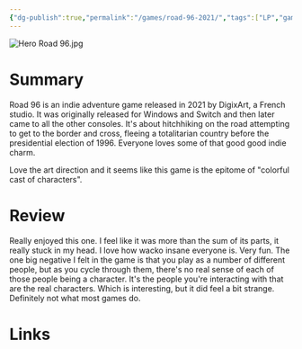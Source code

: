 ```yaml
---
{"dg-publish":true,"permalink":"/games/road-96-2021/","tags":["LP","games"],"created":"2023-12-08","updated":"2024-10-29"}
---
```



![Hero Road 96.jpg](/img/user/Attachments/Hero%20Road%2096.jpg)

# Summary

Road 96 is an indie adventure game released in 2021 by DigixArt, a French studio. It was originally released for Windows and Switch and then later came to all the other consoles. It's about hitchhiking on the road attempting to get to the border and cross, fleeing a totalitarian country before the presidential election of 1996. Everyone loves some of that good good indie charm.

Love the art direction and it seems like this game is the epitome of "colorful cast of characters".

# Review

Really enjoyed this one. I feel like it was more than the sum of its parts, it really stuck in my head. I love how wacko insane everyone is. Very fun. The one big negative I felt in the game is that you play as a number of different people, but as you cycle through them, there's no real sense of each of those people being a character. It's the people you're interacting with that are the real characters. Which is interesting, but it did feel a bit strange. Definitely not what most games do.

# Links
